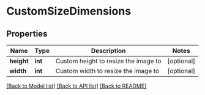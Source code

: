 # CustomSizeDimensions

## Properties
Name | Type | Description | Notes
------------ | ------------- | ------------- | -------------
**height** | **int** | Custom height to resize the image to | [optional] 
**width** | **int** | Custom width to resize the image to | [optional] 

[[Back to Model list]](../README.md#documentation-for-models) [[Back to API list]](../README.md#documentation-for-api-endpoints) [[Back to README]](../README.md)

